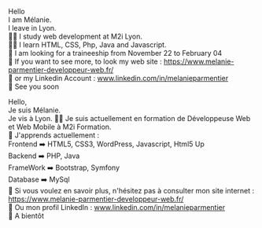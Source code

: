 Hello  
I am Mélanie.  
I leave in Lyon.  
👩‍🏫 I study web development at M2i Lyon.  
👩‍💻 I learn HTML, CSS, Php, Java and Javascript.  
🔎 I am looking for a traineeship from November 22 to February 04  
🔗 If you want to see more, to look my web site : https://www.melanie-parmentier-developpeur-web.fr/   
📶 or my Linkedin Account : www.linkedin.com/in/melanieparmentier  
👋 See you soon

Hello,  
Je suis Mélanie.  
Je vis à Lyon.
👩‍🏫 Je suis actuellement en formation de Développeuse Web et Web Mobile à M2i Formation.  
📒 J'apprends actuellement :  
Frontend  ➡️ HTML5, CSS3, WordPress, Javascript, Html5 Up  
Backend   ➡️ PHP, Java  
FrameWork ➡️ Bootstrap, Symfony  
Database  ➡️ MySql  
🔗 Si vous voulez en savoir plus, n'hésitez pas à consulter mon site internet : https://www.melanie-parmentier-developpeur-web.fr/   
📶 Ou mon profil LinkedIn : www.linkedin.com/in/melanieparmentier  
👋 A bientôt
